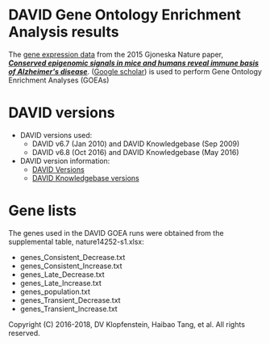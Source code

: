 # DAVID Gene Ontology Enrichment Analysis results

The [gene expression data](
http://www.nature.com/nature/journal/v518/n7539/full/nature14252.html#supplementary-information) 
from the 2015 Gjoneska Nature paper, 
[***Conserved epigenomic signals in mice and humans reveal immune basis of Alzheimer's disease***](
http://www.nature.com/nature/journal/v518/n7539/full/nature14252.html).
([Google scholar](https://scholar.google.com/scholar?hl=en&as_sdt=0%2C33&q=Conserved+epigenomic+signals+in+mice+and+humans+reveal+immune+basis+of+Alzheimer%E2%80%99s+disease&btnG=))
is used to perform Gene Ontology Enrichment Analyses (GOEAs)

# DAVID versions

  * DAVID versions used:    
    * DAVID v6.7 (Jan 2010) and DAVID Knowledgebase (Sep 2009)    
    * DAVID v6.8 (Oct 2016) and DAVID Knowledgebase (May 2016)    
  * DAVID version information:    
    * [DAVID Versions](https://david.ncifcrf.gov/content.jsp?file=release.html)    
    * [DAVID Knowledgebase versions](https://david.ncifcrf.gov/content.jsp?file=update.html)    

# Gene lists
The genes used in the DAVID GOEA runs were obtained from the 
supplemental table, nature14252-s1.xlsx:

  * genes_Consistent_Decrease.txt
  * genes_Consistent_Increase.txt
  * genes_Late_Decrease.txt
  * genes_Late_Increase.txt
  * genes_population.txt
  * genes_Transient_Decrease.txt
  * genes_Transient_Increase.txt

Copyright (C) 2016-2018, DV Klopfenstein, Haibao Tang, et al. All rights reserved.
